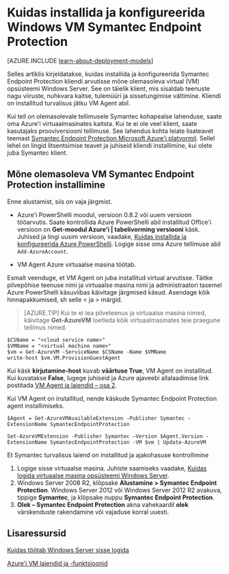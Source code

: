 <properties
    pageTitle="Symantec Endpoint Protection installimine VM | Microsoft Azure'i"
    description="Saate teada, kuidas installida ja konfigureerida Symantec Endpoint Protection turvalisus laiend uude või olemasolevasse Azure VM loodud klassikaline juurutamise mudeliga."
    services="virtual-machines-windows"
    documentationCenter=""
    authors="iainfoulds"
    manager="timlt"
    editor=""
    tags="azure-service-management"/>

<tags
    ms.service="virtual-machines-windows"
    ms.workload="infrastructure-services"
    ms.tgt_pltfrm="vm-multiple"
    ms.devlang="na"
    ms.topic="article"
    ms.date="08/24/2016"
    ms.author="iainfou"/>

# <a name="how-to-install-and-configure-symantec-endpoint-protection-on-a-windows-vm"></a>Kuidas installida ja konfigureerida Windows VM Symantec Endpoint Protection

[AZURE.INCLUDE [learn-about-deployment-models](../../includes/learn-about-deployment-models-classic-include.md)]

Selles artiklis kirjeldatakse, kuidas installida ja konfigureerida Symantec Endpoint Protection kliendi arvutisse mõne olemasoleva virtual (VM) opsüsteemi Windows Server. See on täielik klient, mis sisaldab teenuste nagu viiruste, nuhkvara kaitse, tulemüüri ja sissetungimise vältimine. Kliendi on installitud turvalisus jätku VM Agent abil.

Kui teil on olemasolevale tellimusele Symantec kohapealse lahenduse, saate oma Azure'i virtuaalmasinates kaitsta. Kui te ei ole veel klient, saate kasutajaks prooviversiooni tellimuse. See lahendus kohta leiate lisateavet teemast [Symantec Endpoint Protection Microsoft Azure'i platvormil][Symantec]. Sellel lehel on lingid litsentsimise teavet ja juhiseid kliendi installimine, kui olete juba Symantec klient.

## <a name="install-symantec-endpoint-protection-on-an-existing-vm"></a>Mõne olemasoleva VM Symantec Endpoint Protection installimine

Enne alustamist, siis on vaja järgmist.

- Azure'i PowerShelli moodul, versioon 0.8.2 või uuem versioon tööarvutis. Saate kontrollida Azure PowerShelli abil installitud Office'i versioon on **Get-moodul Azure'i | tabelivorming versiooni** käsk. Juhised ja lingi uusim versioon, vaadake, [Kuidas installida ja konfigureerida Azure PowerShelli][PS]. Logige sisse oma Azure tellimuse abil `Add-AzureAccount`.

- VM Agent Azure virtuaalse masina töötab.

Esmalt veenduge, et VM Agent on juba installitud virtual arvutisse. Täitke pilvepõhise teenuse nimi ja virtuaalse masina nimi ja administraatori tasemel Azure PowerShelli käsuviibas käivitage järgmised käsud. Asendage kõik hinnapakkumised, sh selle < ja > märgid.

> [AZURE.TIP] Kui te ei tea pilveteenus ja virtuaalse masina nimed, käivitage **Get-AzureVM** loetleda kõik virtuaalmasinates teie praegune tellimus nimed.

    $CSName = "<cloud service name>"
    $VMName = "<virtual machine name>"
    $vm = Get-AzureVM -ServiceName $CSName -Name $VMName
    write-host $vm.VM.ProvisionGuestAgent

Kui käsk **kirjutamine-host** kuvab **väärtuse True**, VM Agent on installitud. Kui kuvatakse **False**, lugege juhiseid ja Azure ajaveebi allalaadimise link postitada [VM Agent ja laiendid – osa 2][Agent].

Kui VM Agent on installitud, nende käskude Symantec Endpoint Protection agent installimiseks.

    $Agent = Get-AzureVMAvailableExtension -Publisher Symantec -ExtensionName SymantecEndpointProtection

    Set-AzureVMExtension -Publisher Symantec –Version $Agent.Version -ExtensionName SymantecEndpointProtection -VM $vm | Update-AzureVM

Et Symantec turvalisus laiend on installitud ja ajakohasuse kontrollimine

1.  Logige sisse virtuaalse masina. Juhiste saamiseks vaadake, [Kuidas logida virtuaalse masina opsüsteemi Windows Server][Logon].
2.  Windows Server 2008 R2, klõpsake **Alustamine > Symantec Endpoint Protection**. Windows Server 2012 või Windows Server 2012 R2 avakuva, tippige **Symantec**, ja klõpsake nuppu **Symantec Endpoint Protection**.
3.  **Olek – Symantec Endpoint Protection** akna vahekaardil **olek** värskenduste rakendamine või vajaduse korral uuesti.

## <a name="additional-resources"></a>Lisaressursid

[Kuidas töötab Windows Server sisse logida][Logon]

[Azure'i VM laiendid ja -funktsioonid][Ext]


<!--Link references-->
[Symantec]: http://www.symantec.com/connect/blogs/symantec-endpoint-protection-now-microsoft-azure

[Portal]: http://manage.windowsazure.com

[Create]: virtual-machines-windows-classic-tutorial.md

[PS]: ../powershell-install-configure.md

[Agent]: http://go.microsoft.com/fwlink/p/?LinkId=403947

[Logon]: virtual-machines-windows-classic-connect-logon.md

[Ext]: http://go.microsoft.com/fwlink/p/?linkid=390493